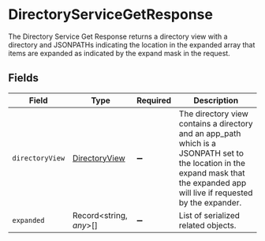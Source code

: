 # DirectoryServiceGetResponse

The Directory Service Get Response returns a directory view with a directory and JSONPATHs indicating the
 location in the expanded array that items are expanded as indicated by the expand mask in the request.


## Fields

| Field                                                                                                                                                                            | Type                                                                                                                                                                             | Required                                                                                                                                                                         | Description                                                                                                                                                                      |
| -------------------------------------------------------------------------------------------------------------------------------------------------------------------------------- | -------------------------------------------------------------------------------------------------------------------------------------------------------------------------------- | -------------------------------------------------------------------------------------------------------------------------------------------------------------------------------- | -------------------------------------------------------------------------------------------------------------------------------------------------------------------------------- |
| `directoryView`                                                                                                                                                                  | [DirectoryView](../../models/shared/directoryview.md)                                                                                                                            | :heavy_minus_sign:                                                                                                                                                               | The directory view contains a directory and an app_path which is a JSONPATH set to the location in the expand mask that the expanded app will live if requested by the expander. |
| `expanded`                                                                                                                                                                       | Record<string, *any*>[]                                                                                                                                                          | :heavy_minus_sign:                                                                                                                                                               | List of serialized related objects.                                                                                                                                              |